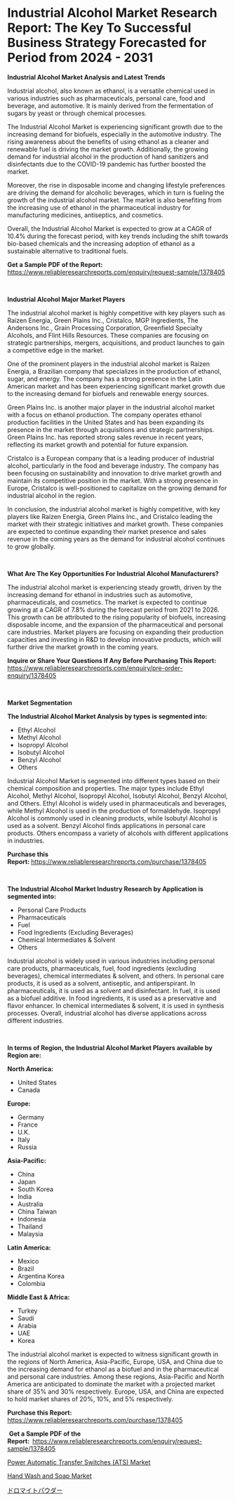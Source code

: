 <p><h1>Industrial Alcohol Market Research Report: The Key To Successful Business Strategy Forecasted for Period from 2024 - 2031</h1></p><p><strong>Industrial Alcohol Market Analysis and Latest Trends</strong></p>
<p><p>Industrial alcohol, also known as ethanol, is a versatile chemical used in various industries such as pharmaceuticals, personal care, food and beverage, and automotive. It is mainly derived from the fermentation of sugars by yeast or through chemical processes.</p><p>The Industrial Alcohol Market is experiencing significant growth due to the increasing demand for biofuels, especially in the automotive industry. The rising awareness about the benefits of using ethanol as a cleaner and renewable fuel is driving the market growth. Additionally, the growing demand for industrial alcohol in the production of hand sanitizers and disinfectants due to the COVID-19 pandemic has further boosted the market.</p><p>Moreover, the rise in disposable income and changing lifestyle preferences are driving the demand for alcoholic beverages, which in turn is fueling the growth of the industrial alcohol market. The market is also benefiting from the increasing use of ethanol in the pharmaceutical industry for manufacturing medicines, antiseptics, and cosmetics.</p><p>Overall, the Industrial Alcohol Market is expected to grow at a CAGR of 10.4% during the forecast period, with key trends including the shift towards bio-based chemicals and the increasing adoption of ethanol as a sustainable alternative to traditional fuels.</p></p>
<p><strong>Get a Sample PDF of the Report:&nbsp;</strong> <a href="https://www.reliableresearchreports.com/enquiry/request-sample/1378405">https://www.reliableresearchreports.com/enquiry/request-sample/1378405</a></p>
<p>&nbsp;</p>
<p><strong>Industrial Alcohol Major Market Players</strong></p>
<p><p>The industrial alcohol market is highly competitive with key players such as Raízen Energia, Green Plains Inc., Cristalco, MGP Ingredients, The Andersons Inc., Grain Processing Corporation, Greenfield Specialty Alcohols, and Flint Hills Resources. These companies are focusing on strategic partnerships, mergers, acquisitions, and product launches to gain a competitive edge in the market.</p><p>One of the prominent players in the industrial alcohol market is Raízen Energia, a Brazilian company that specializes in the production of ethanol, sugar, and energy. The company has a strong presence in the Latin American market and has been experiencing significant market growth due to the increasing demand for biofuels and renewable energy sources.</p><p>Green Plains Inc. is another major player in the industrial alcohol market with a focus on ethanol production. The company operates ethanol production facilities in the United States and has been expanding its presence in the market through acquisitions and strategic partnerships. Green Plains Inc. has reported strong sales revenue in recent years, reflecting its market growth and potential for future expansion.</p><p>Cristalco is a European company that is a leading producer of industrial alcohol, particularly in the food and beverage industry. The company has been focusing on sustainability and innovation to drive market growth and maintain its competitive position in the market. With a strong presence in Europe, Cristalco is well-positioned to capitalize on the growing demand for industrial alcohol in the region.</p><p>In conclusion, the industrial alcohol market is highly competitive, with key players like Raízen Energia, Green Plains Inc., and Cristalco leading the market with their strategic initiatives and market growth. These companies are expected to continue expanding their market presence and sales revenue in the coming years as the demand for industrial alcohol continues to grow globally.</p></p>
<p>&nbsp;</p>
<p><strong>What Are The Key Opportunities For Industrial Alcohol Manufacturers?</strong></p>
<p><p>The industrial alcohol market is experiencing steady growth, driven by the increasing demand for ethanol in industries such as automotive, pharmaceuticals, and cosmetics. The market is expected to continue growing at a CAGR of 7.8% during the forecast period from 2021 to 2026. This growth can be attributed to the rising popularity of biofuels, increasing disposable income, and the expansion of the pharmaceutical and personal care industries. Market players are focusing on expanding their production capacities and investing in R&D to develop innovative products, which will further drive the market growth in the coming years.</p></p>
<p><strong>Inquire or Share Your Questions If Any Before Purchasing This Report:</strong> <a href="https://www.reliableresearchreports.com/enquiry/pre-order-enquiry/1378405">https://www.reliableresearchreports.com/enquiry/pre-order-enquiry/1378405</a></p>
<p>&nbsp;</p>
<p><strong>Market Segmentation</strong></p>
<p><strong>The Industrial Alcohol Market Analysis by types is segmented into:</strong></p>
<p><ul><li>Ethyl Alcohol</li><li>Methyl Alcohol</li><li>Isopropyl Alcohol</li><li>Isobutyl Alcohol</li><li>Benzyl Alcohol</li><li>Others</li></ul></p>
<p><p>Industrial Alcohol Market is segmented into different types based on their chemical composition and properties. The major types include Ethyl Alcohol, Methyl Alcohol, Isopropyl Alcohol, Isobutyl Alcohol, Benzyl Alcohol, and Others. Ethyl Alcohol is widely used in pharmaceuticals and beverages, while Methyl Alcohol is used in the production of formaldehyde. Isopropyl Alcohol is commonly used in cleaning products, while Isobutyl Alcohol is used as a solvent. Benzyl Alcohol finds applications in personal care products. Others encompass a variety of alcohols with different applications in industries.</p></p>
<p><strong>Purchase this Report:&nbsp;</strong><a href="https://www.reliableresearchreports.com/purchase/1378405">https://www.reliableresearchreports.com/purchase/1378405</a></p>
<p>&nbsp;</p>
<p><strong>The Industrial Alcohol Market Industry Research by Application is segmented into:</strong></p>
<p><ul><li>Personal Care Products</li><li>Pharmaceuticals</li><li>Fuel</li><li>Food Ingredients (Excluding Beverages)</li><li>Chemical Intermediates & Solvent</li><li>Others</li></ul></p>
<p><p>Industrial alcohol is widely used in various industries including personal care products, pharmaceuticals, fuel, food ingredients (excluding beverages), chemical intermediates & solvent, and others. In personal care products, it is used as a solvent, antiseptic, and antiperspirant. In pharmaceuticals, it is used as a solvent and disinfectant. In fuel, it is used as a biofuel additive. In food ingredients, it is used as a preservative and flavor enhancer. In chemical intermediates & solvent, it is used in synthesis processes. Overall, industrial alcohol has diverse applications across different industries.</p></p>
<p>&nbsp;</p>
<p><strong>In terms of Region, the Industrial Alcohol Market Players available by Region are:</strong></p>
<p>
    <p> <strong> North America: </strong>
        <ul>
            <li>United States</li>
            <li>Canada</li>
        </ul>
        </p> 
    <p> <strong> Europe: </strong>
        <ul>
            <li>Germany</li>
            <li>France</li>
            <li>U.K.</li>
            <li>Italy</li>
            <li>Russia</li>
        </ul>
        </p> 
    <p> <strong> Asia-Pacific: </strong>
        <ul>
            <li>China</li>
            <li>Japan</li>
            <li>South Korea</li>
            <li>India</li>
            <li>Australia</li>
            <li>China Taiwan</li>
            <li>Indonesia</li>
            <li>Thailand</li>
            <li>Malaysia</li>
        </ul>
        </p> 
    <p> <strong> Latin America: </strong>
        <ul>
            <li>Mexico</li>
            <li>Brazil</li>
            <li>Argentina Korea</li>
            <li>Colombia</li>
        </ul>
        </p> 
    <p> <strong> Middle East & Africa: </strong>
        <ul>
            <li>Turkey</li>
            <li>Saudi</li>
            <li>Arabia</li>
            <li>UAE</li>
            <li>Korea</li>
        </ul>
    </p>
    </p>
<p><p>The industrial alcohol market is expected to witness significant growth in the regions of North America, Asia-Pacific, Europe, USA, and China due to the increasing demand for ethanol as a biofuel and in the pharmaceutical and personal care industries. Among these regions, Asia-Pacific and North America are anticipated to dominate the market with a projected market share of 35% and 30% respectively. Europe, USA, and China are expected to hold market shares of 20%, 10%, and 5% respectively.</p></p>
<p><strong>Purchase this Report: </strong><a href="https://www.reliableresearchreports.com/purchase/1378405">https://www.reliableresearchreports.com/purchase/1378405</a></p>
<p>&nbsp;<strong>Get a Sample PDF of the Report:&nbsp;&nbsp;</strong><a href="https://www.reliableresearchreports.com/enquiry/request-sample/1378405">https://www.reliableresearchreports.com/enquiry/request-sample/1378405</a></p>
<p><strong></strong></p>
<p><p><a href="https://view.publitas.com/reportprime-1/global-power-automatic-transfer-switches-ats-market-by-types-applications-and-major-players-with-regional-growth-rate-analysis-and-development-situation-from-2024-to-2031/">Power Automatic Transfer Switches (ATS) Market</a></p><p><a href="https://view.publitas.com/reportprime-1/hand-wash-and-soap-market-research-report-reveals-the-latest-trends-and-opportunities-of-this-market-for-period-from-2023-2030/">Hand Wash and Soap Market</a></p><p><a href="https://medium.com/@lillianamurazik2023/%E3%83%89%E3%83%AD%E3%83%9E%E3%82%A4%E3%83%88%E3%83%91%E3%82%A6%E3%83%80%E3%83%BC%E5%B8%82%E5%A0%B4%E5%88%86%E6%9E%90-%E3%81%9D%E3%81%AEcagr-%E5%B8%82%E5%A0%B4%E3%82%BB%E3%82%B0%E3%83%A1%E3%83%B3%E3%83%86%E3%83%BC%E3%82%B7%E3%83%A7%E3%83%B3-%E3%81%8A%E3%82%88%E3%81%B3%E3%82%B0%E3%83%AD%E3%83%BC%E3%83%90%E3%83%AB%E7%94%A3%E6%A5%AD%E6%A6%82%E8%A6%81-6c0521a5b6a0">ドロマイトパウダー</a></p></p>